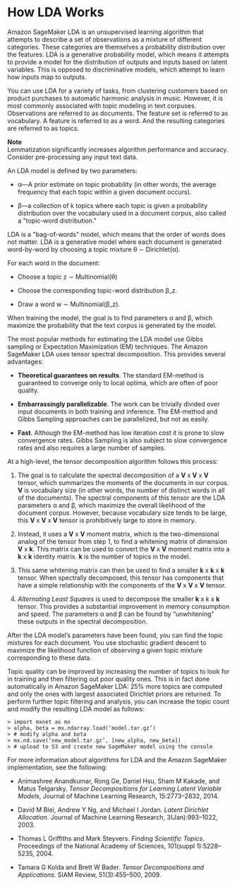 # How LDA Works<a name="lda-how-it-works"></a>

Amazon SageMaker LDA is an unsupervised learning algorithm that attempts to describe a set of observations as a mixture of different categories\. These categories are themselves a probability distribution over the features\. LDA is a generative probability model, which means it attempts to provide a model for the distribution of outputs and inputs based on latent variables\. This is opposed to discriminative models, which attempt to learn how inputs map to outputs\.

You can use LDA for a variety of tasks, from clustering customers based on product purchases to automatic harmonic analysis in music\. However, it is most commonly associated with topic modeling in text corpuses\. Observations are referred to as documents\. The feature set is referred to as vocabulary\. A feature is referred to as a word\. And the resulting categories are referred to as topics\.

**Note**  
Lemmatization significantly increases algorithm performance and accuracy\. Consider pre\-processing any input text data\.

An LDA model is defined by two parameters:

+ α—A prior estimate on topic probability \(in other words, the average frequency that each topic within a given document occurs\)\. 

+ β—a collection of k topics where each topic is given a probability distribution over the vocabulary used in a document corpus, also called a "topic\-word distribution\."

LDA is a "bag\-of\-words" model, which means that the order of words does not matter\. LDA is a generative model where each document is generated word\-by\-word by choosing a topic mixture θ ∼ Dirichlet\(α\)\. 

 For each word in the document: 

+  Choose a topic z ∼ Multinomial\(θ\) 

+  Choose the corresponding topic\-word distribution β\_z\. 

+  Draw a word w ∼ Multinomial\(β\_z\)\. 

When training the model, the goal is to find parameters α and β, which maximize the probability that the text corpus is generated by the model\.

The most popular methods for estimating the LDA model use Gibbs sampling or Expectation Maximization \(EM\) techniques\. The Amazon SageMaker LDA uses tensor spectral decomposition\. This provides several advantages:

+  **Theoretical guarantees on results**\. The standard EM\-method is guaranteed to converge only to local optima, which are often of poor quality\. 

+  **Embarrassingly parallelizable**\. The work can be trivially divided over input documents in both training and inference\. The EM\-method and Gibbs Sampling approaches can be parallelized, but not as easily\. 

+  **Fast**\. Although the EM\-method has low iteration cost it is prone to slow convergence rates\. Gibbs Sampling is also subject to slow convergence rates and also requires a large number of samples\. 

At a high\-level, the tensor decomposition algorithm follows this process:

1.  The goal is to calculate the spectral decomposition of a **V** x **V** x **V** tensor, which summarizes the moments of the documents in our corpus\. **V** is vocabulary size \(in other words, the number of distinct words in all of the documents\)\. The spectral components of this tensor are the LDA parameters α and β, which maximize the overall likelihood of the document corpus\. However, because vocabulary size tends to be large, this **V** x **V** x **V** tensor is prohibitively large to store in memory\. 

1.  Instead, it uses a **V** x **V** moment matrix, which is the two\-dimensional analog of the tensor from step 1, to find a whitening matrix of dimension **V** x **k**\. This matrix can be used to convert the **V** x **V** moment matrix into a **k** x **k** identity matrix\. **k** is the number of topics in the model\. 

1.  This same whitening matrix can then be used to find a smaller **k** x **k** x **k** tensor\. When spectrally decomposed, this tensor has components that have a simple relationship with the components of the **V** x **V** x **V** tensor\. 

1.  *Alternating Least Squares* is used to decompose the smaller **k** x *k* x **k** tensor\. This provides a substantial improvement in memory consumption and speed\. The parameters α and β can be found by “unwhitening” these outputs in the spectral decomposition\. 

After the LDA model’s parameters have been found, you can find the topic mixtures for each document\. You use stochastic gradient descent to maximize the likelihood function of observing a given topic mixture corresponding to these data\.

Topic quality can be improved by increasing the number of topics to look for in training and then filtering out poor quality ones\. This is in fact done automatically in Amazon SageMaker LDA: 25% more topics are computed and only the ones with largest associated Dirichlet priors are returned\. To perform further topic filtering and analysis, you can increase the topic count and modify the resulting LDA model as follows:

```
> import mxnet as mx
> alpha, beta = mx.ndarray.load(‘model.tar.gz’)
> # modify alpha and beta
> mx.nd.save(‘new_model.tar.gz’, [new_alpha, new_beta])
> # upload to S3 and create new SageMaker model using the console
```

For more information about algorithms for LDA and the Amazon SageMaker implementation, see the following:

+ Animashree Anandkumar, Rong Ge, Daniel Hsu, Sham M Kakade, and Matus Telgarsky\. *Tensor Decompositions for Learning Latent Variable Models*, Journal of Machine Learning Research, 15:2773–2832, 2014\.

+  David M Blei, Andrew Y Ng, and Michael I Jordan\. *Latent Dirichlet Allocation*\. Journal of Machine Learning Research, 3\(Jan\):993–1022, 2003\.

+  Thomas L Griffiths and Mark Steyvers\. *Finding Scientific Topics*\. Proceedings of the National Academy of Sciences, 101\(suppl 1\):5228–5235, 2004\. 

+  Tamara G Kolda and Brett W Bader\. *Tensor Decompositions and Applications*\. SIAM Review, 51\(3\):455–500, 2009\. 